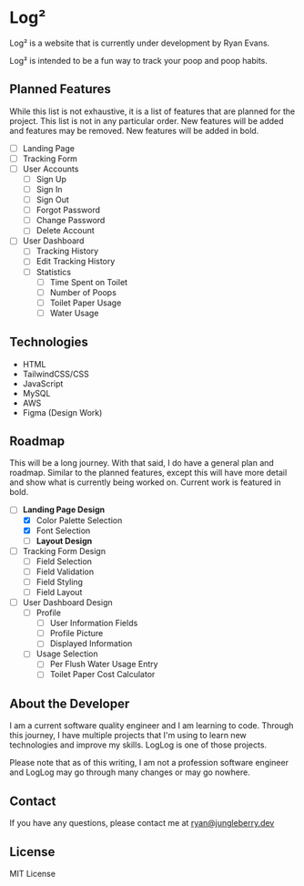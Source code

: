 # Log²

Log² is a website that is currently under development by Ryan Evans.

Log² is intended to be a fun way to track your poop and poop habits.

## Planned Features

While this list is not exhaustive, it is a list of features that are planned for the project. This list is not in any particular order. New features will be added and features may be removed. New features will be added in bold.

- [ ] Landing Page
- [ ] Tracking Form
- [ ] User Accounts
  - [ ] Sign Up
  - [ ] Sign In
  - [ ] Sign Out
  - [ ] Forgot Password
  - [ ] Change Password
  - [ ] Delete Account
- [ ] User Dashboard
  - [ ] Tracking History
  - [ ] Edit Tracking History
  - [ ] Statistics
    - [ ] Time Spent on Toilet
    - [ ] Number of Poops
    - [ ] Toilet Paper Usage
    - [ ] Water Usage

## Technologies

- HTML
- TailwindCSS/CSS
- JavaScript
- MySQL
- AWS
- Figma (Design Work)

## Roadmap

This will be a long journey. With that said, I do have a general plan and roadmap. Similar to the planned features, except this will have more detail and show what is currently being worked on. Current work is featured in bold.

- [ ] **Landing Page Design**
  - [x] Color Palette Selection
  - [x] Font Selection
  - [ ] **Layout Design**
- [ ] Tracking Form Design
  - [ ] Field Selection
  - [ ] Field Validation
  - [ ] Field Styling
  - [ ] Field Layout
- [ ] User Dashboard Design
  - [ ] Profile
    - [ ] User Information Fields
    - [ ] Profile Picture
    - [ ] Displayed Information
  - [ ] Usage Selection
    - [ ] Per Flush Water Usage Entry
    - [ ] Toilet Paper Cost Calculator

## About the Developer

I am a current software quality engineer and I am learning to code. Through this journey, I have multiple projects that I'm using to learn new technologies and improve my skills. LogLog is one of those projects.

Please note that as of this writing, I am not a profession software engineer and LogLog may go through many changes or may go nowhere.

## Contact

If you have any questions, please contact me at ryan@jungleberry.dev

## License

MIT License
